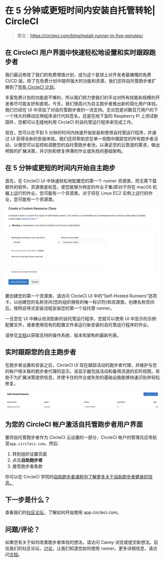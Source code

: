 # 在 5 分钟或更短时间内安装自托管转轮| CircleCI

> 原文：<https://circleci.com/blog/install-runner-in-five-minutes/>

## 在 CircleCI 用户界面中快速轻松地设置和实时跟踪跑步者

我们最近修改了我们的免费增值计划，成为这个星球上对开发者最慷慨的免费 CI/CD 层。除了在免费计划中提供强大的功能和资源，我们还将自托管跑步者扩展到了[所有 CircleCI 计划](https://circleci.com/blog/new-cicd-free-plan-what-devs-get/)。

丰富免费计划的功能是不够的，所以我们努力使我们的平台对所有技能和规模的开发者尽可能友好和直观。今天，我们很高兴为自主跑步者推出新的简化用户体验。我们已经在 UI 中添加了对自托管跑步者的一流支持。无论您是对数百万用户的下一个伟大的移动应用程序进行代码签名，还是在地下室的 Raspberry Pi 上测试新固件，您都可以无缝地利用 CircleCI 的自托管运行程序来完成工作。

现在，您可以在不到 5 分钟的时间内快速开始安装和使用自托管运行程序，并通过 UI 获得全新的安装体验。我们还将帮助您在单一视图中跟踪您的所有跑步者活动，以便您可以监控和调整您的自托管跑步者池，以满足您的云管道的需求，做出明智的扩展决策，并识别和修复停滞的作业或失败的基础架构。

## 在 5 分钟或更短的时间内开始自主跑步

首先，在 CircleCI UI 中快速轻松地配置您的第一个 runner 资源类，而无需下载额外的软件。资源类是标签，使您能够为特定的作业子集(即对于将在 macOS 机器上运行的作业，您可能有一个资源类，对于将在 Linux EC2 实例上运行的作业，您可能有一个资源类。

![Creating a custom resource class](img/b6a78ce0e698814e175c20e124e54f98.png)

要创建您的第一个资源类，请访问 CircleCI UI 中的“Self-Hosted Runners”选项卡，以创建您的名称空间(您的组织拥有的唯一标识符)和资源类。创建名称空间后，按照自导式安装流程安装您的第一个自托管 runner。

一旦您在 UI 中确认检测到新的自托管运行程序，您就可以使用 UI 中显示的示例配置文件，或者使用现有的配置文件来运行新安装的自托管运行程序的作业。

请参见[文档](https://circleci.com/docs/runner-overview/#available-circleci-runner-platforms)以获取支持的操作系统、版本和架构的最新列表。

## 实时跟踪您的自主跑步者

在跑步者设置和安装之后，CircleCI UI 现在跟踪活动的跑步者代理，并维护与您的帐户相关联的跑步者代理的显示。该显示器包括活动和备用流道的实时视图，有助于为扩展决策提供信息，并使卡住的作业或失败的基础设施能够快速识别并轻松修复。

![Creating a custom resource class](img/8ae995f53ffa493060733bbe632e3097.png)

## 为您的 CircleCI 帐户激活自托管跑步者用户界面

要将自托管跑步者作为 CircleCI 云设置的一部分，CircleCI 帐户的管理员应导航至`app.circleci.com`，然后:

1.  转到组织设置页面
2.  点击**自助跑步者**
3.  接受跑步者条款

你可以在 CircleCI 学院的[自助跑步者课程中了解更多关于自助跑步者健身的信息。](https://academy.circleci.com/runner-course/1255642/scorm/1u4csmxye5e8c)

## 下一步是什么？

查看我们的[社区论坛](https://discuss.circleci.com/t/self-hosted-runners-on-every-plan-draft/43846/)，了解如何开始使用 app.circleci.com。

## 问题/评论？

如果您有关于如何改善跑步者体验的想法，请访问 Canny 浏览或提交新想法。前往我们的社区论坛，[讨论](https://discuss.circleci.com/t/self-hosted-runners-on-every-plan-draft/43846/)，让我们知道您如何使用 runner。更多详细信息，请访问[文档](https://circleci.com/docs/runner-overview/)。